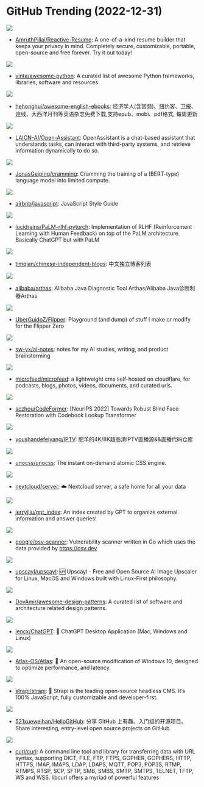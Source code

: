 # GitHub Trending (2022-12-31)

![](https://img.shields.io/badge/TypeScript-New%20271-green?style=flat-square&logo=appveyor)
- [AmruthPillai/Reactive-Resume](https://github.com/AmruthPillai/Reactive-Resume): A one-of-a-kind resume builder that keeps your privacy in mind. Completely secure, customizable, portable, open-source and free forever. Try it out today!

![](https://img.shields.io/badge/Python-New%20135-green?style=flat-square&logo=appveyor)
- [vinta/awesome-python](https://github.com/vinta/awesome-python): A curated list of awesome Python frameworks, libraries, software and resources

![](https://img.shields.io/badge/CSS-New%20224-green?style=flat-square&logo=appveyor)
- [hehonghui/awesome-english-ebooks](https://github.com/hehonghui/awesome-english-ebooks): 经济学人(含音频)、纽约客、卫报、连线、大西洋月刊等英语杂志免费下载,支持epub、mobi、pdf格式, 每周更新

![](https://img.shields.io/badge/Jupyter%20Notebook-New%20371-green?style=flat-square&logo=appveyor)
- [LAION-AI/Open-Assistant](https://github.com/LAION-AI/Open-Assistant): OpenAssistant is a chat-based assistant that understands tasks, can interact with third-party systems, and retrieve information dynamically to do so.

![](https://img.shields.io/badge/Python-New%20109-green?style=flat-square&logo=appveyor)
- [JonasGeiping/cramming](https://github.com/JonasGeiping/cramming): Cramming the training of a (BERT-type) language model into limited compute.

![](https://img.shields.io/badge/JavaScript-New%20131-green?style=flat-square&logo=appveyor)
- [airbnb/javascript](https://github.com/airbnb/javascript): JavaScript Style Guide

![](https://img.shields.io/badge/Python-New%20595-green?style=flat-square&logo=appveyor)
- [lucidrains/PaLM-rlhf-pytorch](https://github.com/lucidrains/PaLM-rlhf-pytorch): Implementation of RLHF (Reinforcement Learning with Human Feedback) on top of the PaLM architecture. Basically ChatGPT but with PaLM

![](https://img.shields.io/badge/JavaScript-New%20101-green?style=flat-square&logo=appveyor)
- [timqian/chinese-independent-blogs](https://github.com/timqian/chinese-independent-blogs): 中文独立博客列表

![](https://img.shields.io/badge/Java-New%202-green?style=flat-square&logo=appveyor)
- [alibaba/arthas](https://github.com/alibaba/arthas): Alibaba Java Diagnostic Tool Arthas/Alibaba Java诊断利器Arthas

![](https://img.shields.io/badge/C-New%20131-green?style=flat-square&logo=appveyor)
- [UberGuidoZ/Flipper](https://github.com/UberGuidoZ/Flipper): Playground (and dump) of stuff I make or modify for the Flipper Zero

![](https://img.shields.io/badge/JavaScript-New%20112-green?style=flat-square&logo=appveyor)
- [sw-yx/ai-notes](https://github.com/sw-yx/ai-notes): notes for my AI studies, writing, and product brainstorming

![](https://img.shields.io/badge/JavaScript-New%20231-green?style=flat-square&logo=appveyor)
- [microfeed/microfeed](https://github.com/microfeed/microfeed): a lightweight cms self-hosted on cloudflare, for podcasts, blogs, photos, videos, documents, and curated urls.

![](https://img.shields.io/badge/Python-New%2025-green?style=flat-square&logo=appveyor)
- [sczhou/CodeFormer](https://github.com/sczhou/CodeFormer): [NeurIPS 2022] Towards Robust Blind Face Restoration with Codebook Lookup Transformer

![](https://img.shields.io/badge/none-New%2073-green?style=flat-square&logo=appveyor)
- [youshandefeiyang/IPTV](https://github.com/youshandefeiyang/IPTV): 肥羊的4K/8K超高清IPTV直播源&&直播代码仓库

![](https://img.shields.io/badge/TypeScript-New%2027-green?style=flat-square&logo=appveyor)
- [unocss/unocss](https://github.com/unocss/unocss): The instant on-demand atomic CSS engine.

![](https://img.shields.io/badge/PHP-New%2037-green?style=flat-square&logo=appveyor)
- [nextcloud/server](https://github.com/nextcloud/server): ☁️ Nextcloud server, a safe home for all your data

![](https://img.shields.io/badge/Python-New%2041-green?style=flat-square&logo=appveyor)
- [jerryjliu/gpt_index](https://github.com/jerryjliu/gpt_index): An index created by GPT to organize external information and answer queries!

![](https://img.shields.io/badge/Go-New%20202-green?style=flat-square&logo=appveyor)
- [google/osv-scanner](https://github.com/google/osv-scanner): Vulnerability scanner written in Go which uses the data provided by https://osv.dev

![](https://img.shields.io/badge/TypeScript-New%20209-green?style=flat-square&logo=appveyor)
- [upscayl/upscayl](https://github.com/upscayl/upscayl): 🆙 Upscayl - Free and Open Source AI Image Upscaler for Linux, MacOS and Windows built with Linux-First philosophy.

![](https://img.shields.io/badge/none-New%2048-green?style=flat-square&logo=appveyor)
- [DovAmir/awesome-design-patterns](https://github.com/DovAmir/awesome-design-patterns): A curated list of software and architecture related design patterns.

![](https://img.shields.io/badge/Rust-New%20257-green?style=flat-square&logo=appveyor)
- [lencx/ChatGPT](https://github.com/lencx/ChatGPT): 🤖 ChatGPT Desktop Application (Mac, Windows and Linux)

![](https://img.shields.io/badge/Batchfile-New%2067-green?style=flat-square&logo=appveyor)
- [Atlas-OS/Atlas](https://github.com/Atlas-OS/Atlas): 🚀 An open-source modification of Windows 10, designed to optimize performance, and latency.

![](https://img.shields.io/badge/JavaScript-New%2016-green?style=flat-square&logo=appveyor)
- [strapi/strapi](https://github.com/strapi/strapi): 🚀 Strapi is the leading open-source headless CMS. It’s 100% JavaScript, fully customizable and developer-first.

![](https://img.shields.io/badge/Python-New%2043-green?style=flat-square&logo=appveyor)
- [521xueweihan/HelloGitHub](https://github.com/521xueweihan/HelloGitHub): 分享 GitHub 上有趣、入门级的开源项目。Share interesting, entry-level open source projects on GitHub.

![](https://img.shields.io/badge/C-New%2019-green?style=flat-square&logo=appveyor)
- [curl/curl](https://github.com/curl/curl): A command line tool and library for transferring data with URL syntax, supporting DICT, FILE, FTP, FTPS, GOPHER, GOPHERS, HTTP, HTTPS, IMAP, IMAPS, LDAP, LDAPS, MQTT, POP3, POP3S, RTMP, RTMPS, RTSP, SCP, SFTP, SMB, SMBS, SMTP, SMTPS, TELNET, TFTP, WS and WSS. libcurl offers a myriad of powerful features


